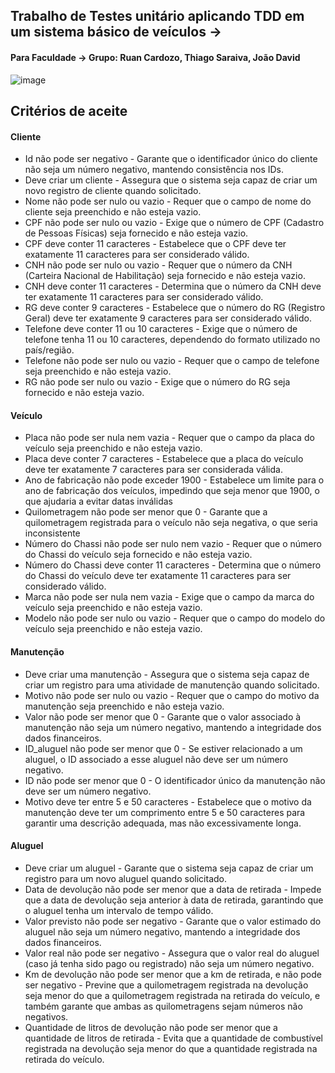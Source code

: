## Trabalho de Testes unitário aplicando TDD em um sistema básico de veículos -> 
#### Para Faculdade -> Grupo: Ruan Cardozo, Thiago Saraiva, João David
![image](https://github.com/ruan-cardozo/crud-api-sistema-de-veiculo/assets/110867639/51399a5a-6332-47d8-ad5c-cc40252232ef)
## Critérios de aceite
#### Cliente
* Id não pode ser negativo - Garante que o identificador único do cliente não seja um número negativo, mantendo consistência nos IDs.
* Deve criar um cliente - Assegura que o sistema seja capaz de criar um novo registro de cliente quando solicitado.
* Nome não pode ser nulo ou vazio - Requer que o campo de nome do cliente seja preenchido e não esteja vazio.
* CPF não pode ser nulo ou vazio - Exige que o número de CPF (Cadastro de Pessoas Físicas) seja fornecido e não esteja vazio.
* CPF deve conter 11 caracteres - Estabelece que o CPF deve ter exatamente 11 caracteres para ser considerado válido.
* CNH não pode ser nulo ou vazio - Requer que o número da CNH (Carteira Nacional de Habilitação) seja fornecido e não esteja vazio.
* CNH deve conter 11 caracteres - Determina que o número da CNH deve ter exatamente 11 caracteres para ser considerado válido.
* RG deve conter 9 caracteres - Estabelece que o número do RG (Registro Geral) deve ter exatamente 9 caracteres para ser considerado válido.
* Telefone deve conter 11 ou 10 caracteres - Exige que o número de telefone tenha 11 ou 10 caracteres, dependendo do formato utilizado no país/região.
* Telefone não pode ser nulo ou vazio - Requer que o campo de telefone seja preenchido e não esteja vazio.
* RG não pode ser nulo ou vazio - Exige que o número do RG seja fornecido e não esteja vazio.
#### Veículo
* Placa não pode ser nula nem vazia - Requer que o campo da placa do veículo seja preenchido e não esteja vazio.
* Placa deve conter 7 caracteres - Estabelece que a placa do veículo deve ter exatamente 7 caracteres para ser considerada válida.
* Ano de fabricação não pode exceder 1900 - Estabelece um limite para o ano de fabricação dos veículos, impedindo que seja menor que 1900, o que ajudaria a evitar datas inválidas
* Quilometragem não pode ser menor que 0 - Garante que a quilometragem registrada para o veículo não seja negativa, o que seria inconsistente
* Número do Chassi não pode ser nulo nem vazio - Requer que o número do Chassi do veículo seja fornecido e não esteja vazio.
* Número do Chassi deve conter 11 caracteres - Determina que o número do Chassi do veículo deve ter exatamente 11 caracteres para ser considerado válido.
* Marca não pode ser nula nem vazia - Exige que o campo da marca do veículo seja preenchido e não esteja vazio.
* Modelo não pode ser nulo ou vazio - Requer que o campo do modelo do veículo seja preenchido e não esteja vazio.
#### Manutenção
* Deve criar uma manutenção - Assegura que o sistema seja capaz de criar um registro para uma atividade de manutenção quando solicitado.
* Motivo não pode ser nulo ou vazio - Requer que o campo do motivo da manutenção seja preenchido e não esteja vazio.
* Valor não pode ser menor que 0 - Garante que o valor associado à manutenção não seja um número negativo, mantendo a integridade dos dados financeiros.
* ID_aluguel não pode ser menor que 0 - Se estiver relacionado a um aluguel, o ID associado a esse aluguel não deve ser um número negativo.
* ID não pode ser menor que 0 - O identificador único da manutenção não deve ser um número negativo.
* Motivo deve ter entre 5 e 50 caracteres - Estabelece que o motivo da manutenção deve ter um comprimento entre 5 e 50 caracteres para garantir uma descrição adequada, mas não excessivamente longa.
#### Aluguel
* Deve criar um aluguel - Garante que o sistema seja capaz de criar um registro para um novo aluguel quando solicitado.
* Data de devolução não pode ser menor que a data de retirada - Impede que a data de devolução seja anterior à data de retirada, garantindo que o aluguel tenha um intervalo de tempo válido.
* Valor previsto não pode ser negativo - Garante que o valor estimado do aluguel não seja um número negativo, mantendo a integridade dos dados financeiros.
* Valor real não pode ser negativo - Assegura que o valor real do aluguel (caso já tenha sido pago ou registrado) não seja um número negativo.
* Km de devolução não pode ser menor que a km de retirada, e não pode ser negativo - Previne que a quilometragem registrada na devolução seja menor do que a quilometragem registrada na retirada do veículo, e também garante que ambas as quilometragens sejam números não negativos.
* Quantidade de litros de devolução não pode ser menor que a quantidade de litros de retirada - Evita que a quantidade de combustível registrada na devolução seja menor do que a quantidade registrada na retirada do veículo.
